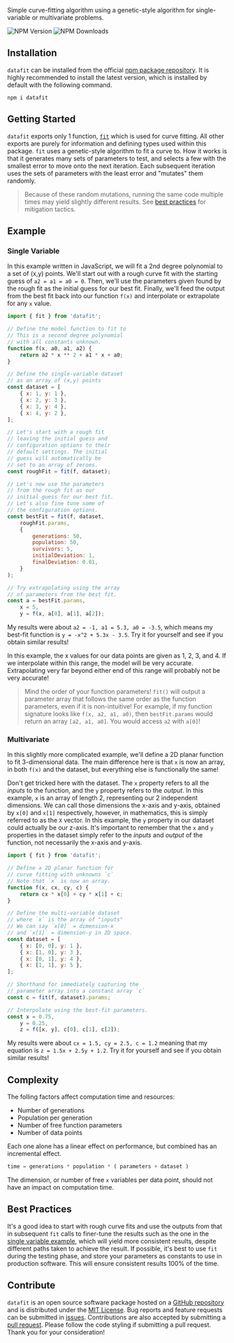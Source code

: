 Simple curve-fitting algorithm using a genetic-style algorithm for single-variable or multivariate problems.

![NPM Version](https://img.shields.io/npm/v/datafit)
![NPM Downloads](https://img.shields.io/npm/dt/datafit)

## Installation

`datafit` can be installed from the official [npm package repository](https://www.npmjs.com/package/datafit). It is highly recommended to install the latest version, which is installed by default with the following command.

```shell
npm i datafit
```

## Getting Started

`datafit` exports only 1 function, [`fit`](https://npm.nicfv.com/datafit/functions/fit-1.html) which is used for curve fitting. All other exports are purely for information and defining types used within this package. `fit` uses a genetic-style algorithm to fit a curve to. How it works is that it generates many sets of parameters to test, and selects a few with the smallest error to move onto the next iteration. Each subsequent iteration uses the sets of parameters with the least error and "mutates" them randomly.

> Because of these random mutations, running the same code multiple times may yield slightly different results. See [best practices](#best-practices) for mitigation tactics.

## Example

### Single Variable

In this example written in JavaScript, we will fit a 2nd degree polynomial to a set of (x,y) points. We'll start out with a rough curve fit with the starting guess of `a2 = a1 = a0 = 0`. Then, we'll use the parameters given found by the rough fit as the initial guess for our best fit. Finally, we'll feed the output from the best fit back into our function `f(x)` and interpolate or extrapolate for any `x` value.

```js
import { fit } from 'datafit';

// Define the model function to fit to
// This is a second degree polynomial
// with all constants unknown.
function f(x, a0, a1, a2) {
    return a2 * x ** 2 + a1 * x + a0;
}

// Define the single-variable dataset
// as an array of (x,y) points
const dataset = [
    { x: 1, y: 1 },
    { x: 2, y: 3 },
    { x: 3, y: 4 },
    { x: 4, y: 2 },
];

// Let's start with a rough fit
// leaving the initial guess and
// configuration options to their
// default settings. The initial
// guess will automatically be
// set to an array of zeroes.
const roughFit = fit(f, dataset);

// Let's now use the parameters
// from the rough fit as our
// initial guess for our best fit.
// Let's also fine tune some of
// the configuration options.
const bestFit = fit(f, dataset,
    roughFit.params,
    {
        generations: 50,
        population: 50,
        survivors: 5,
        initialDeviation: 1,
        finalDeviation: 0.01,
    }
);

// Try extrapolating using the array
// of parameters from the best fit. 
const a = bestFit.params,
    x = 5,
    y = f(x, a[0], a[1], a[2]);
```

My results were about `a2 = -1, a1 = 5.3, a0 = -3.5`, which means my best-fit function is `y = -x^2 + 5.3x - 3.5`. Try it for yourself and see if you obtain similar results!

In this example, the x values for our data points are given as 1, 2, 3, and 4. If we interpolate within this range, the model will be very accurate. Extrapolating very far beyond either end of this range will probably not be very accurate!

> Mind the order of your function parameters! `fit()` will output a parameter array that follows the same order as the function parameters, even if it is non-intuitive! For example, if my function signature looks like `f(x, a2, a1, a0)`, then `bestFit.params` would return an array `[a2, a1, a0]`. You would access `a2` with `a[0]`!

### Multivariate

In this slightly more complicated example, we'll define a 2D planar function to fit 3-dimensional data. The main difference here is that `x` is now an array, in both `f(x)` and the dataset, but everything else is functionally the same!

Don't get tricked here with the dataset. The `x` property refers to all the *inputs* to the function, and the `y` property refers to the *output*. In this example, `x` is an array of length 2, representing our 2 independent dimensions. We can call those dimensions the x-axis and y-axis, obtained by `x[0]` and `x[1]` respectively, however, in mathematics, this is simply referred to as the `X` vector. In this example, the `y` property in our dataset could actually be our z-axis. It's important to remember that the `x` and `y` properties in the dataset simply refer to the *inputs* and *output* of the function, not necessarily the x-axis and y-axis.

```js
import { fit } from 'datafit';

// Define a 2D planar function for
// curve fitting with unknowns `c`
// Note that `x` is now an array.
function f(x, cx, cy, c) {
    return cx * x[0] + cy * x[1] + c;
}

// Define the multi-variable dataset
// where `x` is the array of "inputs"
// We can say `x[0]` = dimension-x
// and `x[1]` = dimension-y in 2D space.
const dataset = [
    { x: [0, 0], y: 1 },
    { x: [1, 0], y: 3 },
    { x: [0, 1], y: 4 },
    { x: [1, 1], y: 5 },
];

// Shorthand for immediately capturing the
// parameter array into a constant array `c`
const c = fit(f, dataset).params;

// Interpolate using the best-fit parameters.
const x = 0.75,
    y = 0.25,
    z = f([x, y], c[0], c[1], c[2]);
```

My results were about `cx = 1.5, cy = 2.5, c = 1.2` meaning that my equation is `z = 1.5x + 2.5y + 1.2`. Try it for yourself and see if you obtain similar results!

## Complexity

The folling factors affect computation time and resources:

- Number of generations
- Population per generation
- Number of free function parameters
- Number of data points

Each one alone has a linear effect on performance, but combined has an incremental effect.

```js
time = generations * population * ( parameters + dataset )
```

The dimension, or number of free `x` variables per data point, should not have an impact on computation time.

## Best Practices

It's a good idea to start with rough curve fits and use the outputs from that in subsequent `fit` calls to finer-tune the results such as the one in the [single variable example](#single-variable), which will yield more consistent results, despite different paths taken to achieve the result. If possible, it's best to use `fit` during the testing phase, and store your parameters as constants to use in production software. This will ensure consistent results 100% of the time.

## Contribute

`datafit` is an open source software package hosted on a [GitHub repository](https://github.com/nicfv/npm) and is distributed under the [MIT License](https://raw.githubusercontent.com/nicfv/npm/main/LICENSE). Bug reports and feature requests can be submitted in [issues](https://github.com/nicfv/npm/issues). Contributions are also accepted by submitting a [pull request](https://github.com/nicfv/npm/pulls). Please follow the code styling if submitting a pull request. Thank you for your consideration!
